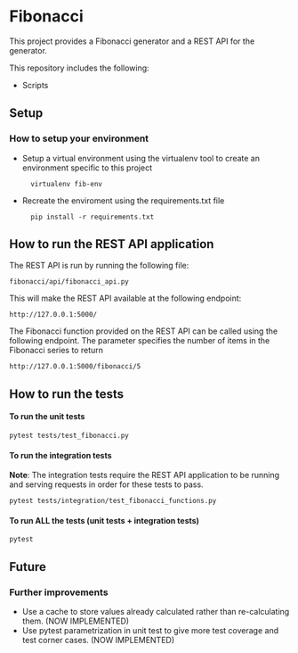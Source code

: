 # Fibonacci
This project provides a Fibonacci generator and a REST API for the generator.

This repository includes the following:

* Scripts

## Setup
### How to setup your environment

* Setup a virtual environment using the virtualenv tool to create an environment specific to this project

	    virtualenv fib-env

* Recreate the enviroment using the requirements.txt file

        pip install -r requirements.txt

## How to run the REST API application

The REST API is run by running the following file:

    fibonacci/api/fibonacci_api.py

This will make the REST API available at the following endpoint:
    
    http://127.0.0.1:5000/ 
    
The Fibonacci function provided on the REST API can be called using the following endpoint. The parameter specifies the number of items in the Fibonacci series to return

    http://127.0.0.1:5000/fibonacci/5    
    

## How to run the tests

#### To run the unit tests

    pytest tests/test_fibonacci.py

#### To run the integration tests 

**Note**: The integration tests require the REST API application to be running and serving requests in order for these tests to pass.

    pytest tests/integration/test_fibonacci_functions.py

#### To run **ALL** the tests (unit tests + integration tests)

    pytest

## Future
### Further improvements
* Use a cache to store values already calculated rather than re-calculating them. (NOW IMPLEMENTED)
* Use pytest parametrization in unit test to give more test coverage and test corner cases. (NOW IMPLEMENTED)
